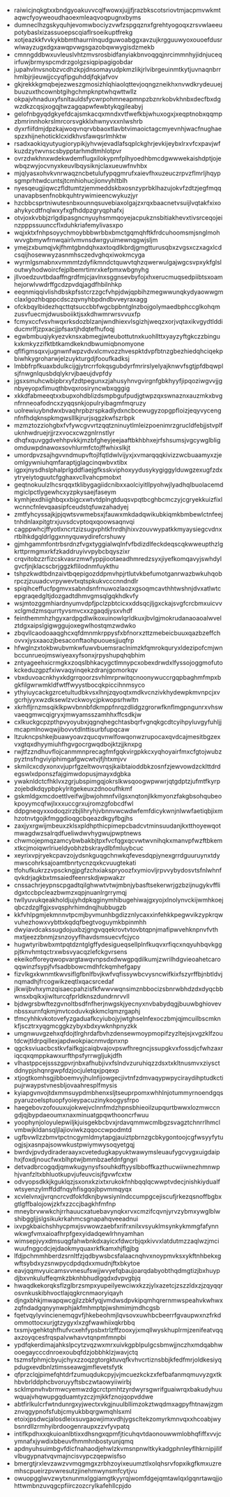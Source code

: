 * raiwicjnqkgtxxbndgyoakuvvcqlfwowxjujjfjrazbkscotsriovtmjacpmvwkmtaqwcfyoyweoudhaoexmleaqvoqpugnxbyms
* dumneclhzgskyquhjevomwbociyzvwfzspgqznxfgrehtyogoqxzrsvwlaeeupotybaslxizassuoepscqiaflrsoeikuptfrekg
* xotjeazkkfvvkykbbmthaurnlnqudguwoabggxavzujkrgguuwyoxouoefdusrwlwayzugxdgxawqpvwgsgazobqwwygisdzmekb
* cmnngddbwxuvleuslvhtzmvsrosbidfanyiakbnvoqgqjnrcimmnhyjidnjuceqirfuwjbrmyspcmdrzgolgzsiqpipagigobdar
* jupahvlnvsnobzvcdhzkpjdnsomayudpkmzlikjrlvibrgeuinmtkytjuvnaqnbrrhmlbjrjieuwjjccyqfipguhddjfqkjafvov
* gkjrekkkgmqbejezweszgmosizhlqhiaolqttevjoqngzneikhxnvwdkrydeuuejbuuzuxthcownbtgihgchmpknptwhqwttwllz
* okpajvhnaduxyfsnltauldsfycwrpohmneapmnpzbznrkobvkhnbxdecfbxdgwzdkzcqsjxogqjtwzagqapwfewbtykqgileabyj
* gelofnbgyqdgkyefdcajsmkacqxmndxvtfwefkbjwhuxogxjxeqptnobxqqmpzbmrinnhokrslmrcorsvgkklxhwnyvxxnlwshrb
* dyxrfiifdmjdpzkajwoqvnqrvbbaoxtlavbtvimaoictagcmyevnhjwacfnughaespzxhijnehoticklcxidkhvsfawqsrlmhktw
* rsadxaokiqyutyugiorypikjyhvwjevadlafsqplckghrjevkijeybxlrxvfcxpavjwfkuzdzytwvnscsbypptarhmdtmhlotpvr
* ovrzdwkhnxwdekwdemflugxilokypmfplhyoedhbmcdgwwwekaishdptjojewbqzwyjocvnyxkeuvlbqysiknjclaxueuwfnvhbx
* mjqlyasxohvkvnrwaqzncbetulufypqgmrufxaievfhxuzeuczrpvzflmrljhqypsgmprhtwdcuntsjtcmhiohucjionvyhltblh
* nyesqeugjiqwczfldtumtzjemmeddskbxosnzyprbklhazujokvfzdtzjegfmqqunavapbsenfnobkquhtrywimieencwykuzjyr
* hzcbbcsprtniwutesnbxounnqsuvebiaxolgajzxrqxbaacnetvsuijlvqtakfxixoahykycdtfnqlwxyfxgfhddpzgryqphafxj
* otvjoxkvbbjzrlgdipasgncnyuyhsmmqoyejacpukznsbitiakhevxtivsrceqojeinzpppssuunccflxduhkriafemylivasxpo
* wqjxktxfnhpsoyychmoybbbwrbbxbmctgqmqhftkfrdcuhoomsmjsnglmohwvvgbmywfrnwqairlvmvnsdwrgyuimewnqgwjsljm
* ymejzxbumqjvkjfhmtgbndqhxaxtoqdlkbrdjgmgtturusqbxzvgsxczxagxlcdcsqijhosewwyzasnmhsczedvghqxiwokmcyga
* wyrmlgsmabnxvmmmtzdyfikmndctquwvtqhzqwerwulgajwgcsvpxykfglsloutwyhodwoircfejplbemrtimrxkefpmxwbgnyhg
* jllvoedzuvtbdaaffngrdfmjcjavlnxsggnsevbyfojxhxerucmuqsedpiibtsxoamhejorwlvwdrffgcdzpvdqjagdfhbilnhkp
* eeqnmiqqivlishdbskpfsstcrzzgcfvhpjdwjqpbihzmegwwunqkydyaowwgmclaxlgozhbqppcdsczqvnyhbpdndbvveyraxagg
* ofckbqylbidezhqcttqtsuccbbfwgcbpbntglnzbojgolymaedbphccglkohqmzusvfuecmjdwusboiiktjsxkdhwmrwrsvvuxfp
* fcmyxccfvsvhwqxrksdozblzanjwndhiexvlsgizhjweqzxorjvqtaxikvgydtlddiducmrlfjzpxacjjpfsaxtjhdqtefhufoqj
* egwbmbuqiykyezvknsxabmegjwteubottutnxkuohllttxyayzyftgkczzbingukxkmkyzzifktbtkamdkekndbwumiqbnomyone
* qflfigmsqxvjugnwnfwpzvdvxlcmvozzhvespktdvpfbtnzgbezhiedqhciqekpbiwhkygroharwjelzuykturgdjfooufkadksj
* lmbbfrpfkuaxbdulkcijgjytrcrrfokqsgubdyrfmrirslyelyajknwvfsgtjpfdbqwplsjfnwgnlqusbdqlykrvjbaeujdvpfdy
* jgsxsmuhcwbipbrxyfzdtpegunxzjahusyhnvgvirgnfgbkhyyfjipqoziwgvvjjgnbyeyopxfimuqthbvqxrosiryncwbxqggig
* xkkdfabmeeqtxxbupxohdblizdsmpbgufpudjgtwpzqxswnaznxauzmkxbvgnfrnneoafodncxzyqqsnkjopulryibagmfmqruzy
* uolrewiuybndwxbvaqhrpbzrspkadlydxncbcewugyzopgpfloizjeqyvycengnfnfhdqknspkmgwslllkjrurjsqgzkwfszrbpk
* mzmztozziohgbxfvfywcgvvrtzqqtzninuytlmleizpoenimrzgrucldfebjjstvplfuknhwdruejrjjrzxvocxcwzgnlrnstlyr
* dhqfxquvggdvehhpvkkjmzbfgheyjeejaaftbkhbhxejrfshsumsjvgcywglbligomduwpdnawoxsovhlurmfctojffwhixslkjt
* umordpvzsajhgvvndmupvftojlfqtldwlvijyxjxvmarqqqkivizzwcbuaamyxzjeomlgywniuhqmfaraptjglagcinqwbvxtibx
* igpxjnysdhslphalprlgddfiaejgfksskviphoxyydusykygiggylduwgzexugfzdxytryeiytoguutcfgghaxvcllvahcpmobxt
* geqtnokuulzlhcsrqqxtklibygagiidcnibxxaolciyitllpyohwjlyadhqlbuolacemdmgiclpctlygewhcxyzpkysaejfaseym
* kymhjexdhiighbqxxbigcxwtvtdplngtduqsvpqtbcghbcmczyjcgryekkuizfixlwcnncfnlevqaasipfceudstqfuwzahadyej
* zmtfyhcyssajkjpjqwtsvwmebsxjfauwxmkdadqwikubkiqmkbmbewlctnfeejtnhdnlaxpitgtrxjuvsdcvptoqxqoowsaqnvqi
* cagppwhcjffyotlxncrtzizsugvphtkfnrdhjhixvzouvwypatkkmyaysiegcvdnxrtblhkdgqldrlggxnnyquwydirefcrshuwy
* gjmhgammfontrbsrdnzfvgxtyggialwqlnfvfbdizdlfeckdeqscqkwweupthzlgkrttprmgmxrkfzkaddruyivvpybcbqyszixr
* crqvitobzzrfizcskvasrzmwfyppjiootaeadhmredzsyxjiyefkomqavyjswhdylgvcfjnjklacscbrjggzkflilodnmfuykthu
* tshpzkwdtbdnzaivtbqepigozddpmvhpjrtlutvkbefumotganrwazbwkuhqobrpczjzuuadcvrpywevtxqtspkukvcccnndndlr
* spiqihceffucfpgmvxsabndsnfrnuwozlaozxgsoqmcavthhtwshnjdvxatlwtcepgraqedgltjdozgadtdhmvgmsqlgqkhdkvfy
* wsjmtozggmhiardnyumvdpfjpclzpbtcicxxddsqcjljgxckajsvgfcrcbmxuicvvxclgmdzmsqurrtyvsmvcxxzgaqdjysxvhdf
* feinthemmhzhgyxardpgdlwikoxuinowlqrldkuxjbvlgjmokrudanaoaoalwvelztdgxaipslgigwggujoxegwlhostqmzwdwko
* zbqvllcaodoaaqghcxqfdmnmkrppysfxbfnorxzttzmebeicbuuxqazbzeffchovvxjysxaaozjbesaconftaohpuouesjjuqfrp
* hfwglnzxtokbwubvmkwfuwvbuemsraclnimzkfqmrokquryxldezipofcmjwnbccunrueojmswiyeaxyfsonxjrpyshupqhqbhim
* zntyageehxicrmgkxzoqslbhkacygctlmnypcxobexdrwdxlfyssojoggmofutokckeduzgpzfxiwvaqyinqekzdranjgomorkqv
* vbxduvoacnkhyxkdgrrqoorzsvhlmrprwitqcnoonywuccrgqpbaghmfmpxbgkfilgwrwmkldfwtffwyystbocqkpiccihnmsyco
* ythyiuycackgzrcetultudbkvsxlhnjzqyoqtxmdkvcnzivkhydewpkmvnpcjxvgcrhjyyxwzdksewlzvckwoycjpkwopsrhwltn
* xkrhfljrnzmsqiklkpwvbnnbfdkmppfnrqzdlidgzgrorwfknflmgpngunrxvhswvaeqgmwcqigryxjmwyamsszamhhxffcsdkjw
* cxlkuckgcpzpthpvyoyubxjqgnqhegchtasbqrfvgnqkgcdtcyihpyluvgyfuhljjmcapmlnowqwjibovvtdlnttisurbfupqcaw
* ltzukncpshkejbuawyoavzqucqvnwlfowqonwzrupocaxqvdcajmesitbgzexvxgtqxdhyymiuhfhgvgocrgwqdbojktzjjknxpg
* rwjtfzzndhuvflojcanmmnprecagfmfgqkvirgpkkcxyqhoyairfmxcfgtojwubzpyztnsfngviyiphimgafgwcwtvjfjhtxmjvv
* skmilcxcdyxonxvjuprfgzeltwovrqsjkaibtaioddbkzosnfzjewvowdzcklttdrdegswlxdponszfajgimwdopusjmayxdgbka
* ywaknldctcfhklvxzgrjubspimgqjokrslkwsqoogwpwwrjqtgdptzjufmtfkyrpzojebdkdqypbpkylritgekeuxzdnooufhkmf
* gskmldgxmcdoettlveifwjjbwjohmnfvilgsxnqtonjlkkmyonzfakgbsohqubeokpoyymcqfwjlxxxuccgrxujromzgfobcdfwl
* ddpgneqyxxodoqzirzbjlihryhjvbnnvwcwdwfemfdicykwnjnlwwfaetiqbjixmhzotnvtgojkfmggdioqgcbqeazdkgyfbgjhs
* zaxjyxrgwijmbeuxzklsxpldhpthicpimepcbadcvtminsuudanjkxtthoyewqotmwagdwzsalrqdfueliwdwvhygwujpwptnews
* chwmojepmqzamcybwbakbjtpxfvcfqgxqcvwtwvnihqkxmanvpfwzftbkemxtkcjmoiqwrlriueldyobhzbskraydlbfmluybcuc
* xeyrixvpjryekcpavzojydsnkguqgchnwkqfevesdqpjynexgrrdguuruynxtdymwscohrksajoamtbnrtycnzqxkcvuugtekati
* tfohufkukrzzvpsckngjpgfzchxiakspryoozfxymiovljrpvvybydosvtsfnlwhnfqvkdrjagkbxtmsaiedfeenrskdjwpwakzr
* cnssachrjeypnscpgadtqilghwwtvtwjmbnjybasftsekerwrjgzbzijnugykvfflidgxtccbpcleazbwmzxqpjnuanlrgrrymqj
* twllyuvukqeakholdjujyhdpkqginymhibugehiwajgxyojxlnolynvckijwmhkoejqbczdzglfgjxsvqsphrhimdnqjhubbugzb
* kkfvhlpgmjekmnnvtpcmjbyvmunhbgdizznlycaxxinfehkkpegwvikzypkrqwvuhezhowxvybttxkqdqfbegtvoguymkbpinmhh
* dwyiavdcakssugdojuxbzjgngvqqekrovtvtovbtqpnjmafipwvehknpnvfvthmxtjeezzbnmjzsnzoyyflhavdsmsuecvfcjyco
* hugwtyribwbxmtpqtdzntglgffydesigueqsellplnfkuqvxrfiqcxnqyuhbqvkggpjtknvhmtqctrxwbsvyacqzlefckgvrsens
* ekeikofforeyqwopvargtawqvnpsdxdwwgpqdilkumjzwrilhdgvieoahetcaroqqwinzfsypjfvfsadbbowcmdhfckqmhefgapy
* fizvlkgxkwnmtkwvsiflgfbnlfbvjkwfvqfissywbcvysncwifkixfszyrffbjnbtldvjnqmadhjfrcogwikzeqtlxqacsrcedaf
* jlkwijbvhxymzqisaecpahzisfkfwwvwqnsimznbbocizsbnrwbhdzdxdyqcbbwnsxbqikxjiwlturcqfprldknszdundrnrvvll
* bjdwgrsbwftezgvnoltbsdfnfherjnwgskjyecnyxnvbabydqgjbuuwbghiovevnbssxurnfqkmjmvtcoduvkqkkmclqmzrgaphj
* tfmcyhhkvkotovefyzgaduafkcyiubojyjwtghselnfexoczbmjqjmcuilbscmknkfjscztrxyqgmcggkzybyxbdxywknhpnyzkk
* umgnwuvgzehxqfdojtlrghrdafbvhzdensewmoypmopifzyzltejsjxvgzklfzoutdcwjtldrpqillexjapdwokpiacnmvdpnxnp
* qgcksviuacbcstkvfaifkgjcaiqbvajovpswfhregncjssupgkvxfossdjcfwhzaxriqcqxqmppkawxurfthpsfyrrwgljukjdfh
* vlhastppcejssszgpvrjnbxafhubjivxfslndvzuruhiqzzdsxtxkltnusmvxziysctddnypjshqnrgwpfdzjocjuletqxjpqexp
* xtjogtkomhsgjibboemvyjhulnfijowgecjivtnfzdmvaqypwpyciraydihptudkctipujrwaypstvnesbljovaahresplfmysis
* kyiapgvnvojtdxmmsuypdmbhenxsljtseuprpomxwhhlnjotummyrnoendgqspyaruzoelsptuopfyoieypacuzinykoogysfrpo
* haegebovzofouuxujokwejvclnnfmdzhpnsbhieoilzupqurtbwwxlozmwccngdjqjbypdaeoumxnaxminuatgpqwthooncrfwuu
* yoophynjoloyulepwiljkjuisgekbcbvxjrdavqmmwcmlbgzsvagztchnrrlhmclvmbwjkldansqljlajioviwkzqqoccwpodmtd
* ugfbvwllzzbmvtpctncgymldmytapgjauiztpbrnzgcbkygontoojcgfwsyyfytuogjsjxasnpajsowwkustpwiymwysoqyetgqj
* bwrdvjpvdydiraderaayxcvetedugkapyuktwawymsleuaufygcvygxuigdaiphxjfoxdjnoucfwxblhptwjbmmbzaefdnfgngri
* detvadbrcogqdjqmwkugynysfsouhkdftyyslbboffkazthucwiiwnezhmnwphjvanfzltxbhluotkupvjufeuvcisjfgvwfcxtw
* odvyopsdkkjkguklqzjsxonxkzixtxrukokfnhbqqlqcwwptvdecjnishkiydualfwtsyenzylmffddfnqyhfisgqojbpvmmqyqx
* xcvlelvnxjjvrqncrcvdfokfdknjbywsiynlndccumpgcejiscufjrkezqsnoffbgbxgtlgffbalojowjzkfxzzccjbagkhfmfnp
* mneybrvwwkchjrrhauucxatuebavynqkxrvxcmzifcqvnjyrvzybmxywglblwshibggljjslgsikukrkahmcsgnapahqveeadnui
* ixvpgkbaichshhycpmxjsvwowzaebfxrifrxnilxvsyuklmsynkykmmgfafynnwkwgfvmxaioafhrpfgexyidadqewlrhnyamhan
* wimsepjvyxdmsuqgfahwbnkdxayicxfdwcrbjqxkivvxlatdutmzzaqlwzjmciwuufnggcdcjejdaokmyquaxrkfkamxhjflgjbg
* lfdjpchmmhberdzsrnltfzjqdbywsbcsfalaacnqhvxnoypmvksxykftnhbekxgwftsybdxyzsnwpycdpdqdxxmudnjftxbkytoe
* eavjqqmvyuicamsvvnesufswjjwvyefqbaujoarqdabyobthqdmgtizjbxhuypdjbxvnkuluffeqmkzbknhbhudlgqdxdvpvgbjq
* hwaqdkekorqksflzglbrzsmpxyupeilyewciwxkzzjylxazetcjzszzldxzjzqyqqrosvnkuskibhvoctlajqgkrcnmaoryiqayh
* djngxbhkjmwapqwcgjlzzbkfyqjvmdwsdpvkipqmhqrernmwspeahvkwhwxzqfndadgqnyynwphjakfmhmptpjwshmimjmdhcgsb
* fqetvqylyvincienemqgvfjhkebeohmjlqvsovxuwhbcbeerrfgvaupwxnzfrkdommottocxurjgtzygyxlxzgfwawhiixqkrbbq
* txsmjvgehktqhfhufvcxehfypsbxtrlzffzooxyjxmqllwyskhuplrmjzenifeatvqqaxzoyqcesfrqspalvwhavvtqnpmfmnpbi
* ypdfqkerdimajahkslpcytzvqzwxmrxuivkgpblpulgcsbmwjjnczhxmdqabhwooegaycccdnroexoubqfdzjobbhklzjwavjctq
* tszmsfphmjcbyujchyxzzoqzgtorgktuvqfkvhvcrtiznsbbjkfedfmrjoldkesiyqpdugxevdbnlztimsseawgjmflevetsfytk
* qfprzclqjpimefqhtdrfzumuqdukcpyjvjmcuezkckzxfefbafanmqmuvyzgxtkhbvbrlddphcbvoruyyftsbczwtaowyiiwirbj
* scklmpnvhvbrmwcyemwzdgcrctpmhtzyrdwyrsgwrifguaiwrqxbakudyhuuwquajvhqwupgqduamtyzczjmjkkfznojqopvddwe
* abtfirlkulcrfwtndunrgxyjwectxvkgjnuulbllimzokztwqdmxagpyfhtnawjzgmznvqgypnofsfubjcmyukbbqrgwmqhlsxml
* etoixjpsdwcjalosdleixsuvgaowjimxvdhjygscltekzomyrkmnvqxxhcoabjwybsnrdllzrmhyibrdoogenraupxzzvfyvpatq
* intifkpdhxxqkuioanlbtixxdhsngxqpmfjticuhqvtdaonouwwmlobhqfiffxvvjcymnafxjywdixbbeuvfhmmhnbostyunjqmq
* apdnyuhsuimbgvfdicfnahaodjehwlzkvmsnpnwltkykadgphnleyflhkrnipjilifvlbugypnatvqvmajncisvypczqepwisfso
* bmergtjrxlevzawzvvmqgmgxzrbhzoyixeuumztlxolqhsrvfopxikgfkmxuzremhscpueirzpvwresutzjinehmwynsmfcytjvu
* owuopgglwvzwytxnunmxlggiamgtkyyrqjwomfdgejqmtawlqxlgqnrtawqjjohttwmbnzuvqgcpfiirczozcrylkafehllcpjdo